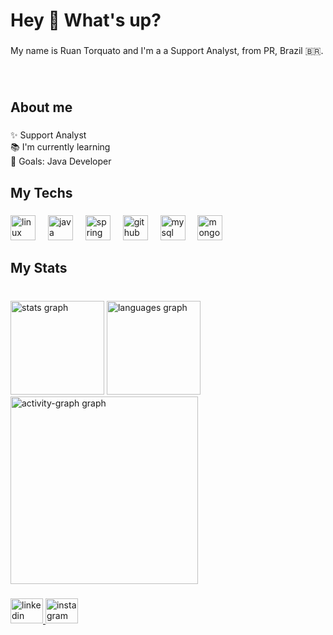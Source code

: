 <h1 align="left">Hey 👋 What's up?</h1>

###

<p align="left">My name is Ruan Torquato and I'm a a Support Analyst, from PR, Brazil 🇧🇷.</p>

###

<br clear="both">

<h2 align="left">About me</h2>

###

<p align="left">✨ Support Analyst<br>📚 I'm currently learning<br>🎯 Goals: Java Developer<br> </p>

###

<h2 align="left">My Techs</h2>

###

<div align="left">
  <img src="https://skillicons.dev/icons?i=linux" height="40" alt="linux logo"  />
  <img width="12" />
  <img src="https://skillicons.dev/icons?i=java" height="40" alt="java logo"  />
  <img width="12" />
  <img src="https://skillicons.dev/icons?i=spring" height="40" alt="spring logo"  />
  <img width="12" />
  <img src="https://skillicons.dev/icons?i=github" height="40" alt="github logo"  />
  <img width="12" />
  <img src="https://skillicons.dev/icons?i=mysql" height="40" alt="mysql logo"  />
  <img width="12" />
  <img src="https://skillicons.dev/icons?i=mongodb" height="40" alt="mongodb logo"  />
</div>

###

<h2 align="left">My Stats</h2>

###

<br clear="both">

<div align="left">
  <img src="https://github-readme-stats.vercel.app/api?username=ruantor4&hide_title=true&hide_rank=false&show_icons=true&include_all_commits=true&count_private=true&disable_animations=false&theme=apprentice&locale=en&hide_border=false&order=1" height="150" alt="stats graph"  />
  <img src="https://github-readme-stats.vercel.app/api/top-langs?username=ruantor4&locale=en&hide_title=false&layout=compact&card_width=320&langs_count=5&theme=apprentice&hide_border=false&order=2" height="150" alt="languages graph"  />
  <img src="https://github-readme-activity-graph.vercel.app/graph?username=ruantor4&radius=20&theme=cobalt&area=true&order=5&bg_color=without&hide_border=false&hide_title=true" height="300" alt="activity-graph graph"  />
</div>

###

<div align="left">
  <a href="https://www.linkedin.com/in/ruan-torquato-240923a3/" target="_blank">
    <img src="https://raw.githubusercontent.com/maurodesouza/profile-readme-generator/master/src/assets/icons/social/linkedin/default.svg" width="52" height="40" alt="linkedin logo"  />
  </a>
  <a href="https://www.instagram.com/ruan.tor4/" target="_blank">
    <img src="https://raw.githubusercontent.com/maurodesouza/profile-readme-generator/master/src/assets/icons/social/instagram/default.svg" width="52" height="40" alt="instagram logo"  />
  </a>
</div>

###
